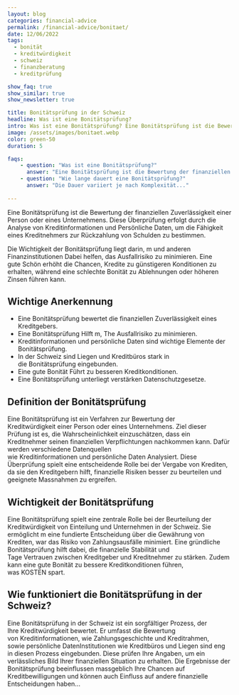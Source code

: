 ```yaml
---
layout: blog
categories: financial-advice
permalink: /financial-advice/bonitaet/
date: 12/06/2022
tags: 
  - bonität
  - kreditwürdigkeit
  - schweiz
  - finanzberatung
  - kreditprüfung

show_faq: true
show_similar: true
show_newsletter: true

title: Bonitätsprüfung in der Schweiz
headline: Was ist eine Bonitätsprüfung?
intro: Was ist eine Bonitätsprüfung? Eine Bonitätsprüfung ist die Bewertung der finanziellen Zuverlässigkeit einer Person oder eines Unternehmens.
image: /assets/images/bonitaet.webp
color: green-50
duration: 5

faqs:
    - question: "Was ist eine Bonitätsprüfung?"
      answer: "Eine Bonitätsprüfung ist die Bewertung der finanziellen Zuverlässigkeit..."
    - question: "Wie lange dauert eine Bonitätsprüfung?"
      answer: "Die Dauer variiert je nach Komplexität..."
  
---
```


Eine Bonitätsprüfung ist die Bewertung der finanziellen Zuverlässigkeit einer Person oder eines Unternehmens. Diese Überprüfung erfolgt durch die Analyse von Kreditinformationen und Persönliche Daten, um die Fähigkeit eines Kreditnehmers zur Rückzahlung von Schulden zu bestimmen.

Die Wichtigkeit der Bonitätsprüfung liegt darin, m und anderen Finanzinstitutionen Dabei helfen, das Ausfallrisiko zu minimieren. Eine gute Schön erhöht die Chancen, Kredite zu günstigeren Konditionen zu erhalten, während eine schlechte Bonität zu Ablehnungen oder höheren Zinsen führen kann.

## Wichtige Anerkennung

- Eine Bonitätsprüfung bewertet die finanziellen Zuverlässigkeit eines Kreditgebers.
- Eine Bonitätsprüfung Hilft m, The Ausfallrisiko zu minimieren.
- Kreditinformationen und persönliche Daten sind wichtige Elemente der Bonitätsprüfung.
- In der Schweiz sind Liegen und Kreditbüros stark in die Bonitätsprüfung eingebunden.
- Eine gute Bonität Führt zu besseren Kreditkonditionen.
- Eine Bonitätsprüfung unterliegt verstärken Datenschutzgesetze.

## Definition der Bonitätsprüfung
Eine Bonitätsprüfung ist ein Verfahren zur Bewertung der Kreditwürdigkeit einer Person oder eines Unternehmens. Ziel dieser Prüfung ist es, die Wahrscheinlichkeit einzuschätzen, dass ein Kreditnehmer seinen finanziellen Verpflichtungen nachkommen kann. Dafür werden verschiedene Datenquellen wie Kreditinformationen und persönliche Daten Analysiert. Diese Überprüfung spielt eine entscheidende Rolle bei der Vergabe von Krediten, da sie den Kreditgebern hilft, finanzielle Risiken besser zu beurteilen und geeignete Massnahmen zu ergreifen.

## Wichtigkeit der Bonitätsprüfung

Eine Bonitätsprüfung spielt eine zentrale Rolle bei der Beurteilung der Kreditwürdigkeit von Einteilung und Unternehmen in der Schweiz. Sie ermöglicht m eine fundierte Entscheidung über die Gewährung von Krediten, war das Risiko von Zahlungsausfälle minimiert. Eine gründliche Bonitätsprüfung hilft dabei, die finanzielle Stabilität und Tage Vertrauen zwischen Kreditgeber und Kreditnehmer zu stärken. Zudem kann eine gute Bonität zu bessere Kreditkonditionen führen, was KOSTEN spart.

## Wie funktioniert die Bonitätsprüfung in der Schweiz?

Eine Bonitätsprüfung in der Schweiz ist ein sorgfältiger Prozess, der Ihre Kreditwürdigkeit bewertet. Er umfasst die Bewertung von Kreditinformationen, wie Zahlungsgeschichte und Kreditrahmen, sowie persönliche DatenInstitutionen wie Kreditbüros und Liegen sind eng in diesen Prozess eingebunden. Diese prüfen Ihre Angaben, um ein verlässliches Bild Ihrer finanziellen Situation zu erhalten. Die Ergebnisse der Bonitätsprüfung beeinflussen massgeblich Ihre Chancen auf Kreditbewilligungen und können auch Einfluss auf andere finanzielle Entscheidungen haben...